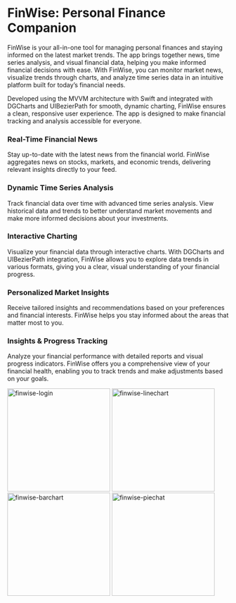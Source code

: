 # FinWise: Personal Finance Companion

FinWise is your all-in-one tool for managing personal finances and staying informed on the latest market trends. The app brings together news, time series analysis, and visual financial data, helping you make informed financial decisions with ease. With FinWise, you can monitor market news, visualize trends through charts, and analyze time series data in an intuitive platform built for today’s financial needs.

Developed using the MVVM architecture with Swift and integrated with DGCharts and UIBezierPath for smooth, dynamic charting, FinWise ensures a clean, responsive user experience. The app is designed to make financial tracking and analysis accessible for everyone.

### Real-Time Financial News
Stay up-to-date with the latest news from the financial world. FinWise aggregates news on stocks, markets, and economic trends, delivering relevant insights directly to your feed.

### Dynamic Time Series Analysis
Track financial data over time with advanced time series analysis. View historical data and trends to better understand market movements and make more informed decisions about your investments.

### Interactive Charting
Visualize your financial data through interactive charts. With DGCharts and UIBezierPath integration, FinWise allows you to explore data trends in various formats, giving you a clear, visual understanding of your financial progress.

### Personalized Market Insights
Receive tailored insights and recommendations based on your preferences and financial interests. FinWise helps you stay informed about the areas that matter most to you.

### Insights & Progress Tracking
Analyze your financial performance with detailed reports and visual progress indicators. FinWise offers you a comprehensive view of your financial health, enabling you to track trends and make adjustments based on your goals.

<img src="https://github.com/user-attachments/assets/52b636a0-ea5f-4abe-b6d1-ea8917745008" alt="finwise-login" width="234"/>
<img src="https://github.com/user-attachments/assets/677eb54c-00e9-476a-b3b3-2d4f56185f44" alt="finwise-linechart" width="234"/>
<img src="https://github.com/user-attachments/assets/8848accb-3665-4925-8e85-0e26fe7e0d22" alt="finwise-barchart" width="234"/>
<img src="https://github.com/user-attachments/assets/fe51dc16-3626-46c4-860c-51ff8c194d1d" alt="finwise-piechat" width="234"/>








